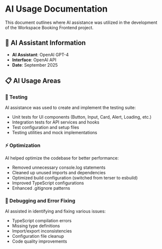 # AI Usage Documentation

This document outlines where AI assistance was utilized in the development of the Workspace Booking Frontend project.

## 🤖 AI Assistant Information

- **AI Assistant**: OpenAI GPT-4
- **Interface**: OpenAI API
- **Date**: September 2025

## 📋 AI Usage Areas

### 🧪 Testing

AI assistance was used to create and implement the testing suite:

- Unit tests for UI components (Button, Input, Card, Alert, Loading, etc.)
- Integration tests for API services and hooks
- Test configuration and setup files
- Testing utilities and mock implementations

### ⚡ Optimization

AI helped optimize the codebase for better performance:

- Removed unnecessary console.log statements
- Cleaned up unused imports and dependencies
- Optimized build configuration (switched from terser to esbuild)
- Improved TypeScript configurations
- Enhanced .gitignore patterns

### 🐛 Debugging and Error Fixing

AI assisted in identifying and fixing various issues:

- TypeScript compilation errors
- Missing type definitions
- Import/export inconsistencies
- Configuration file cleanup
- Code quality improvements
